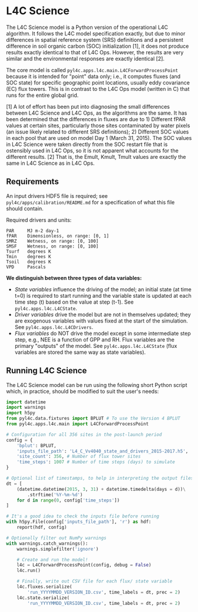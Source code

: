 L4C Science
===========

The L4C Science model is a Python version of the operational L4C algorithm. It follows the L4C model specification exactly, but due to minor differences in spatial reference system (SRS) definitions and a persistent difference in soil organic carbon (SOC) initialization [1], it does not produce results exactly identical to that of L4C Ops. However, the results are very similar and the environmental responses are exactly identical [2].

The core model is called `pyl4c.apps.l4c.main.L4CForwardProcessPoint` because it is intended for "point" data only; i.e., it computes fluxes (and SOC state) for specific geographic point locations, usually eddy covariance (EC) flux towers. This is in contrast to the L4C Ops model (written in C) that runs for the entire global grid.

[1] A lot of effort has been put into diagnosing the small differences between L4C Science and L4C Ops, as the algorithms are the same. It has been determined that the differences in fluxes are due to 1) Different fPAR values at certain sites, particularly those sites contaminated by water pixels (an issue likely related to different SRS definitions); 2) Different SOC values in each pool that are used on model Day 1 (March 31, 2015). The SOC values in L4C Science were taken directly from the SOC restart file that is ostensibly used in L4C Ops, so it is not apparent what accounts for the different results.
[2] That is, the Emult, Kmult, Tmult values are exactly the same in L4C Science as in L4C Ops.


Requirements
------------

An input drivers HDF5 file is required; see `pyl4c/apps/calibration/README.md` for a specification of what this file should contain.

Required drivers and units:

```
PAR     MJ m-2 day-1
fPAR    Dimensionless, on range: [0, 1]
SMRZ    Wetness, on range: [0, 100]
SMSF    Wetness, on range: [0, 100]
Tsurf   degrees K
Tmin    degrees K
Tsoil   degrees K
VPD     Pascals
```

**We distinguish between three types of data variables:**

- *State variables* influence the driving of the model; an initial state (at time t=0) is required to start running and the variable state is updated at each time step (t) based on the value at step (t-1). See `pyl4c.apps.l4c.L4CState`.
- *Driver variables* drive the model but are not in themselves updated; they are exogenous variables with values fixed at the start of the simulation. See `pyl4c.apps.l4c.L4CDrivers`.
- *Flux variables* do NOT drive the model except in some intermediate step step, e.g., NEE is a function of GPP and RH. Flux variables are the primary "outputs" of the model. See `pyl4c.apps.l4c.L4CState` (flux variables are stored the same way as state variables).


Running L4C Science
-------------------

The L4C Science model can be run using the following short Python script which, in practice, should be modified to suit the user's needs:

```py
import datetime
import warnings
import h5py
from pyl4c.data.fixtures import BPLUT # To use the Version 4 BPLUT
from pyl4c.apps.l4c.main import L4CForwardProcessPoint

# Configuration for all 356 sites in the post-launch period
config = {
    'bplut': BPLUT,
    'inputs_file_path': 'L4_C_Vv4040_state_and_drivers_2015-2017.h5',
    'site_count': 356, # Number of flux tower sites
    'time_steps': 1007 # Number of time steps (days) to simulate
}

# Optional list of timestamps, to help in interpreting the output files
dt = [
    (datetime.datetime(2015, 3, 31) + datetime.timedelta(days = d))\
        .strftime('%Y-%m-%d')
    for d in range(0, config['time_steps'])
]

# It's a good idea to check the inputs file before running
with h5py.File(config['inputs_file_path'], 'r') as hdf:
    report(hdf, config)

# Optionally filter out NumPy warnings
with warnings.catch_warnings():
    warnings.simplefilter('ignore')

    # Create and run the model!
    l4c = L4CForwardProcessPoint(config, debug = False)
    l4c.run()

    # Finally, write out CSV file for each flux/ state variable
    l4c.fluxes.serialize(
        'run_YYYYMMDD_VERSION_ID.csv', time_labels = dt, prec = 2)
    l4c.state.serialize(
        'run_YYYYMMDD_VERSION_ID.csv', time_labels = dt, prec = 2)
```
